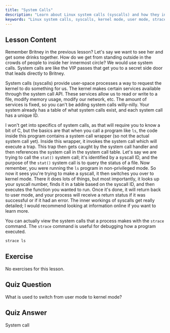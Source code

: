 ```yaml
---
title: "System Calls"
description: "Learn about Linux system calls (syscalls) and how they interact with the kernel. Understand user and kernel modes, and use `strace` for debugging. Start your Linux journey!"
keywords: "Linux system calls, syscalls, kernel mode, user mode, strace command, Linux tutorial, beginner Linux, Linux guide"
---
```


## Lesson Content

Remember Britney in the previous lesson? Let's say we want to see her and get some drinks together. How do we get from standing outside in the crowds of people to inside her innermost circle? We would use system calls. System calls are like the VIP passes that get you to a secret side door that leads directly to Britney.

System calls (syscalls) provide user-space processes a way to request the kernel to do something for us. The kernel makes certain services available through the system call API. These services allow us to read or write to a file, modify memory usage, modify our network, etc. The amount of services is fixed, so you can't be adding system calls willy-nilly. Your system already has a table of what system calls exist, and each system call has a unique ID.

I won't get into specifics of system calls, as that will require you to know a bit of C, but the basics are that when you call a program like `ls`, the code inside this program contains a system call wrapper (so not the actual system call yet). Inside this wrapper, it invokes the system call which will execute a trap. This trap then gets caught by the system call handler and then references the system call in the system call table. Let's say we are trying to call the `stat()` system call; it's identified by a syscall ID, and the purpose of the `stat()` system call is to query the status of a file. Now remember, you were running the `ls` program in non-privileged mode. So now it sees you're trying to make a syscall, it then switches you over to kernel mode. There it does lots of things, but most importantly, it looks up your syscall number, finds it in a table based on the syscall ID, and then executes the function you wanted to run. Once it's done, it will return back to user mode, and your process will receive a return status if it was successful or if it had an error. The inner workings of syscalls get really detailed; I would recommend looking at information online if you want to learn more.

You can actually view the system calls that a process makes with the `strace` command. The `strace` command is useful for debugging how a program executed.

```bash
strace ls
```

## Exercise

No exercises for this lesson.

## Quiz Question

What is used to switch from user mode to kernel mode?

## Quiz Answer

System call
